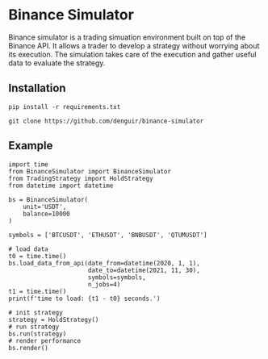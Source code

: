 # Binance Simulator
Binance simulator is a trading simuation environment built on top of the Binance API. It allows a trader to develop a strategy without worrying about its execution. The simulation takes care of the execution and gather useful data to evaluate the strategy.

## Installation

```
pip install -r requirements.txt
```

```
git clone https://github.com/denguir/binance-simulator
```

## Example

```
import time
from BinanceSimulator import BinanceSimulator
from TradingStrategy import HoldStrategy
from datetime import datetime

bs = BinanceSimulator(
    unit='USDT',
    balance=10000
)

symbols = ['BTCUSDT', 'ETHUSDT', 'BNBUSDT', 'QTUMUSDT']

# load data
t0 = time.time()
bs.load_data_from_api(date_from=datetime(2020, 1, 1), 
                      date_to=datetime(2021, 11, 30),
                      symbols=symbols,
                      n_jobs=4)
t1 = time.time()
print(f'time to load: {t1 - t0} seconds.')

# init strategy
strategy = HoldStrategy()
# run strategy
bs.run(strategy)
# render performance
bs.render()
```